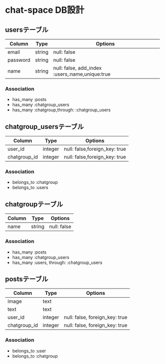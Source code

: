 # chat-space DB設計
## usersテーブル
|Column|Type|Options|
|------|----|-------|
|email|string|null: false|
|password|string|null: false|
|name|string|null: false, add_index :users,:name,unique:true|
### Association
- has_many :posts
- has_many :chatgroup_users
- has_many :chatgroup,through: :chatgroup_users

## chatgroup_usersテーブル
|Column|Type|Options|
|------|----|-------|
|user_id|integer|null: false,foreign_key: true|
|chatgroup_id|integer|null: false,foreign_key: true|
### Association
- belongs_to :chatgroup
- belongs_to :users

## chatgroupテーブル
|Column|Type|Options|
|------|----|-------|
|name|string|null: false|
### Association
- has_many :posts
- has_many :chatgroup_users
- has_many :users, through: :chatgroup_users

## postsテーブル
|Column|Type|Options|
|------|----|-------|
|image|text||
|text|text||
|user_id|integer|null: false, foreign_key: true|
|chatgroup_id|integer|null: false, foreign_key: true|
### Association
- belongs_to :user
- belongs_to :chatgroup
